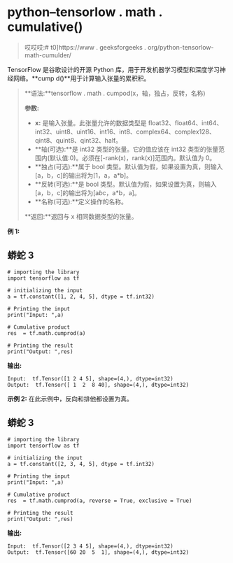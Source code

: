 # python–tensorlow . math . cumulative()

> 哎哎哎:# t0]https://www . geeksforgeeks . org/python-tensorlow-math-cumulder/

TensorFlow 是谷歌设计的开源 Python 库，用于开发机器学习模型和深度学习神经网络。**cump d()**用于计算输入张量的累积积。

> **语法:**tensorflow . math . cumpod(x，轴，独占，反转，名称)
> 
> **参数:**
> 
> *   **x:** 是输入张量。此张量允许的数据类型是 float32、float64、int64、int32、uint8、uint16、int16、int8、complex64、complex128、qint8、quint8、qint32、half。
> *   **轴(可选):**是 int32 类型的张量。它的值应该在 int32 类型的张量范围内(默认值:0)。必须在[-rank(x)，rank(x)]范围内。默认值为 0。
> *   **独占(可选):**属于 bool 类型。默认值为假，如果设置为真，则输入[a，b，c]的输出将为[1，a，a*b]。
> *   **反转(可选):**是 bool 类型。默认值为假，如果设置为真，则输入[a，b，c]的输出将为[a*b*c，a*b，a]。
> *   **名称(可选):**定义操作的名称。
> 
> **返回:**返回与 x 相同数据类型的张量。

**例 1:**

## 蟒蛇 3

```
# importing the library
import tensorflow as tf

# initializing the input
a = tf.constant([1, 2, 4, 5], dtype = tf.int32) 

# Printing the input
print("Input: ",a)

# Cumulative product
res  = tf.math.cumprod(a)

# Printing the result
print("Output: ",res)
```

**输出:**

```
Input:  tf.Tensor([1 2 4 5], shape=(4,), dtype=int32)
Output:  tf.Tensor([ 1  2  8 40], shape=(4,), dtype=int32)
```

**示例 2:** 在此示例中，反向和排他都设置为真。

## 蟒蛇 3

```
# importing the library
import tensorflow as tf

# initializing the input
a = tf.constant([2, 3, 4, 5], dtype = tf.int32) 

# Printing the input
print("Input: ",a)

# Cumulative product
res  = tf.math.cumprod(a, reverse = True, exclusive = True)

# Printing the result
print("Output: ",res)
```

**输出:**

```
Input:  tf.Tensor([2 3 4 5], shape=(4,), dtype=int32)
Output:  tf.Tensor([60 20  5  1], shape=(4,), dtype=int32)
```